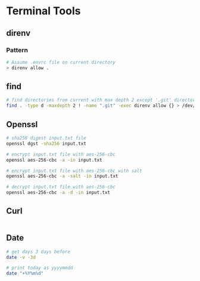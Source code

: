 # Terminal Tools

## direnv

### Pattern

```sh
# Assume .envrc file on current directory
> direnv allow .
```

## find

```sh
# find directories from current with max depth 2 except '.git' directory and execute on those.
find . -type d -maxdepth 2 ! -name ".git" -exec direnv allow {} > /dev/null 2>&1 \; 
```

## Openssl

```sh
# sha256 digest input.txt file
openssl dgst -sha256 input.txt

# encrypt input.txt file with aes-256-cbc
openssl aes-256-cbc -a -in input.txt

# encrypt input.txt file with aes-256-cbc with salt
openssl aes-256-cbc -a -salt -in input.txt

# decrypt input.txt file with aes-256-cbc
openssl aes-256-cbc -a -d -in input.txt
```

## Curl

```sh
```

## Date


```sh
# get days 3 days before
date -v -3d

# print today as yyyymmdd
date "+%Y%m%d"
```
